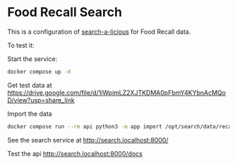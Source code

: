 # Food Recall Search

This is a configuration of [search-a-licious](https://github.com/openfoodfacts/search-a-licious)
for Food Recall data.

To test it:

Start the service:
```bash
docker compose up -d
```

Get test data at https://drive.google.com/file/d/1iWpimLZ2XJTKDMA0pFbmY4KYbnAcMQoD/view?usp=share_link

Import the data

```bash
docker compose run --rm api python3 -m app import /opt/search/data/recall_depart.jsonl --skip-updates
```

See the search service at http://search.localhost:8000/

Test the api http://search.localhost:8000/docs

